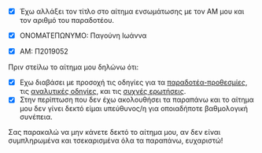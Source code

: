 - [x] Έχω αλλάξει τον τίτλο στο αίτημα ενσωμάτωσης με  τον ΑΜ μου και τον αριθμό του παραδοτέου.

- [x] ΟΝΟΜΑΤΕΠΩΝΥΜΟ: Παγούνη Ιωάννα

- [x] ΑΜ: Π2019052

Πριν στείλω το αίτημα μου δηλώνω ότι: 

- [x] Εχω διαβάσει με προσοχή τις οδηγίες για τα [παραδοτέα-προθεσμίες](https://courses-ionio.github.io/projects/), τις [αναλυτικές οδηγίες](https://courses-ionio.github.io/help/), και τις [συχνές ερωτήσεις](https://courses-ionio.github.io/help/faq/).
- [x] Στην περίπτωση που δεν έχω ακολουθήσει τα παραπάνω και το αίτημα μου δεν γίνει δεκτό είμαι υπεύθυνος/η για οποιαδήποτε βαθμολογική συνέπεια.

Σας παρακαλώ να μην κάνετε δεκτό το αίτημα μου, αν δεν είναι συμπληρωμένα και τσεκαρισμένα όλα τα παραπάνω, ευχαριστώ!
